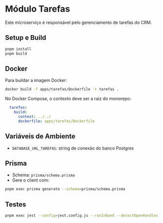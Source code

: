 # Módulo Tarefas

Este microserviço é responsável pelo gerenciamento de tarefas do CRM.

## Setup e Build

```sh
pnpm install
pnpm build
```

## Docker

Para buildar a imagem Docker:
```sh
docker build -f apps/tarefas/Dockerfile -t tarefas .
```

No Docker Compose, o contexto deve ser a raiz do monorepo:
```yaml
  tarefas:
    build:
      context: ../../
      dockerfile: apps/tarefas/Dockerfile
```

## Variáveis de Ambiente
- `DATABASE_URL_TAREFAS`: string de conexão do banco Postgres

## Prisma
- Schema: `prisma/schema.prisma`
- Gere o client com:
```sh
pnpm exec prisma generate --schema=prisma/schema.prisma
```

## Testes
```sh
pnpm exec jest --config=jest.config.js --runInBand --detectOpenHandles --verbose
```
